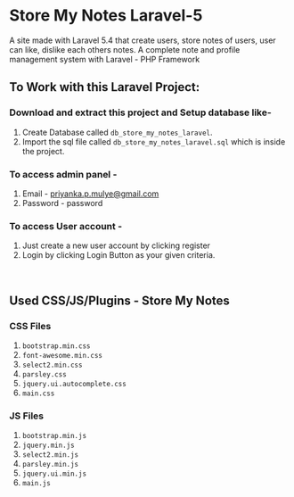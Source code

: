 # Store My Notes Laravel-5
A site made with Laravel 5.4 that create users, store notes of users, user can like, dislike each others notes. A complete note and profile management system with Laravel - PHP Framework

## To Work with this Laravel Project:
### Download and extract this project and Setup database like- 
1. Create Database called `db_store_my_notes_laravel`.
2. Import the sql file called `db_store_my_notes_laravel.sql` which is inside the project.

### To access admin panel -
1. Email - priyanka.p.mulye@gmail.com
2. Password - password

### To access User account -
1. Just create a new user account  by clicking register
2. Login by clicking Login Button as your given criteria.
<br />



## Used CSS/JS/Plugins - Store My Notes

### CSS Files
1.  `bootstrap.min.css`
2.  `font-awesome.min.css`
3.  `select2.min.css`
4.  `parsley.css`
5.  `jquery.ui.autocomplete.css`
6.  `main.css`

### JS Files
1.  `bootstrap.min.js`
2.  `jquery.min.js`
3.  `select2.min.js`
4.  `parsley.min.js`
5.  `jquery.ui.min.js`
6.  `main.js`


